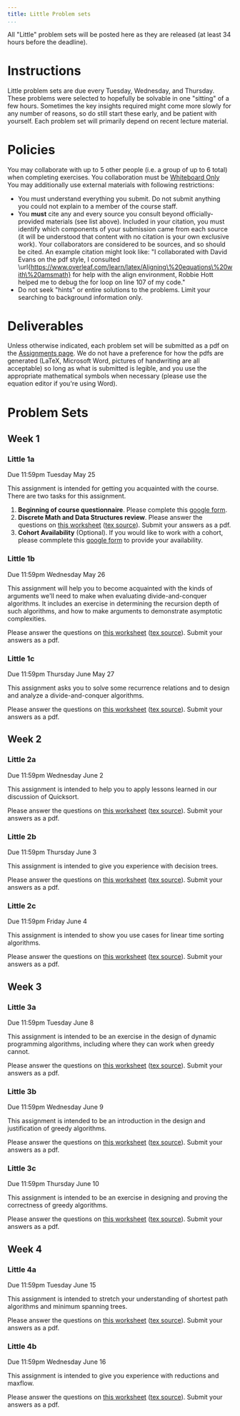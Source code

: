```yaml
---
title: Little Problem sets
...
```


All "Little" problem sets will be posted here as they are released (at least 34 hours before the deadline).

# Instructions

Little problem sets are due every Tuesday, Wednesday, and Thursday. These problems were selected to hopefully be solvable in one "sitting" of a few hours. Sometimes the key insights required might come more slowly for any number of reasons, so do still start these early, and be patient with yourself. Each problem set will primarily depend on recent lecture material.

# Policies

You may collaborate with up to 5 other people (i.e. a group of up to 6 total) when completing exercises. You collaboration must be [Whiteboard Only](/syllabus.html) You may additionally use external materials with following restrictions:

- You must understand everything you submit. Do not submit anything you could not explain to a member of the course staff.
- You **must** cite any and every source you consult beyond officially-provided materials (see list above). Included in your citation, you must identify which components of your submission came from each source (it will be understood that content with no citation is your own exclusive work). Your collaborators are considered to be sources, and so should be cited. An example citation might look like: "I collaborated with David Evans on the pdf style, I consulted \url{https://www.overleaf.com/learn/latex/Aligning\%20equations\%20with\%20amsmath} for help with the align environment, Robbie Hott helped me to debug the for loop on line 107 of my code."
- Do not seek "hints" or entire solutions to the problems. Limit your searching to background information only.

# Deliverables

Unless otherwise indicated, each problem set will be submitted as a pdf on the [Assignments page](https://www.kytos.cs.virginia.edu/cs4102). We do not have a preference for how the pdfs are generated (LaTeX, Microsoft Word, pictures of handwriting are all acceptable) so long as what is submitted is legible, and you use the appropriate mathematical symbols when necessary (please use the equation editor if you're using Word).

# Problem Sets

## Week 1

### Little 1a

Due 11:59pm Tuesday May 25

This assignment is intended for getting you acquainted with the course. There are two tasks for this assignment. 

1. **Beginning of course questionnaire**. Please complete this [google form](https://forms.gle/qV5XMy3GUd6rhsgc9).
1. **Discrete Math and Data Structures review**. Please answer the questions on [this worksheet](files/littles/little1a_blank.pdf) ([tex source](files/littles/little1a.zip)). Submit your answers as a pdf.
1. **Cohort Availability** (Optional). If you would like to work with a cohort, please commplete this [google form](https://forms.gle/s71Wsqy9roXmR9W97) to provide your availability.


### Little 1b

Due 11:59pm Wednesday May 26

This assignment will help you to become acquainted with the kinds of arguments we'll need to make when evaluating divide-and-conquer algorithms. It includes an exercise in determining the recursion depth of such algorithms, and how to make arguments to demonstrate asymptotic complexities.

Please answer the questions on [this worksheet](files/littles/little1b_blank.pdf) ([tex source](files/littles/little1b.zip)). Submit your answers as a pdf.


### Little 1c

Due 11:59pm Thursday June May 27

This assignment asks you to solve some recurrence relations and to design and analyze a divide-and-conquer algorithms.

Please answer the questions on [this worksheet](files/littles/little1c_blank.pdf) ([tex source](files/littles/little1c.zip)). Submit your answers as a pdf.

## Week 2

### Little 2a

Due 11:59pm Wednesday June 2

This assignment is intended to help you to apply lessons learned in our discussion of Quicksort.

Please answer the questions on [this worksheet](files/littles/little2a_blank.pdf) ([tex source](files/littles/little2a.zip)). Submit your answers as a pdf.


### Little 2b

Due 11:59pm Thursday June 3

This assignment is intended to give you experience with decision trees.

Please answer the questions on [this worksheet](files/littles/little2b_blank.pdf) ([tex source](files/littles/little2b.zip)). Submit your answers as a pdf.

### Little 2c

Due 11:59pm Friday June 4

This assignment is intended to show you use cases for linear time sorting algorithms.

Please answer the questions on [this worksheet](files/littles/little2c_blank.pdf) ([tex source](files/littles/little2c.zip)). Submit your answers as a pdf.


## Week 3

### Little 3a

Due 11:59pm Tuesday June 8

This assignment is intended to be an exercise in the design of dynamic programming algorithms, including where they can work when greedy cannot.

Please answer the questions on [this worksheet](files/littles/little3a_blank.pdf) ([tex source](files/littles/little3a.zip)). Submit your answers as a pdf.


### Little 3b

Due 11:59pm Wednesday June 9

This assignment is intended to be an introduction in the design and justification of greedy algorithms.

Please answer the questions on [this worksheet](files/littles/little3b_blank.pdf) ([tex source](files/littles/little3b.zip)). Submit your answers as a pdf.

### Little 3c

Due 11:59pm Thursday June 10

This assignment is intended to be an exercise in designing and proving the correctness of greedy algorithms.

Please answer the questions on [this worksheet](files/littles/little3c_blank.pdf) ([tex source](files/littles/little3c.zip)). Submit your answers as a pdf.


## Week 4

### Little 4a

Due 11:59pm Tuesday June 15

This assignment is intended to stretch your understanding of shortest path algorithms and minimum spanning trees.

Please answer the questions on [this worksheet](files/littles/little4a_blank.pdf) ([tex source](files/littles/little4a.zip)). Submit your answers as a pdf.

### Little 4b

Due 11:59pm Wednesday June 16

This assignment is intended to give you experience with reductions and maxflow.

Please answer the questions on [this worksheet](files/littles/little4b_blank.pdf) ([tex source](files/littles/little4b.zip)). Submit your answers as a pdf.
